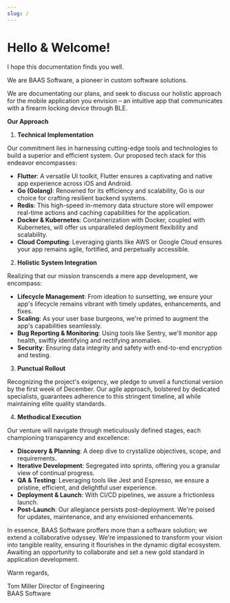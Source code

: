 ```yaml
---
slug: /
---
```


# Hello & Welcome!

I hope this documentation finds you well.

We are BAAS Software, a pioneer in custom software solutions.

We are documentating our plans, and seek to discuss our holistic approach for the mobile application you envision – an intuitive app that communicates with a firearm locking device through BLE.

**Our Approach**

1. **Technical Implementation**

Our commitment lies in harnessing cutting-edge tools and technologies to build a superior and efficient system. Our proposed tech stack for this endeavor encompasses:

- **Flutter**: A versatile UI toolkit, Flutter ensures a captivating and native app experience across iOS and Android.
- **Go (Golang)**: Renowned for its efficiency and scalability, Go is our choice for crafting resilient backend systems.
- **Redis**: This high-speed in-memory data structure store will empower real-time actions and caching capabilities for the application.
- **Docker & Kubernetes**: Containerization with Docker, coupled with Kubernetes, will offer us unparalleled deployment flexibility and scalability.
- **Cloud Computing**: Leveraging giants like AWS or Google Cloud ensures your app remains agile, fortified, and perpetually accessible.

2. **Holistic System Integration**

Realizing that our mission transcends a mere app development, we encompass:

- **Lifecycle Management**: From ideation to sunsetting, we ensure your app's lifecycle remains vibrant with timely updates, enhancements, and fixes.
- **Scaling**: As your user base burgeons, we're primed to augment the app's capabilities seamlessly.
- **Bug Reporting & Monitoring**: Using tools like Sentry, we'll monitor app health, swiftly identifying and rectifying anomalies.
- **Security**: Ensuring data integrity and safety with end-to-end encryption and testing.

3. **Punctual Rollout**

Recognizing the project's exigency, we pledge to unveil a functional version by the first week of December. Our agile approach, bolstered by dedicated specialists, guarantees adherence to this stringent timeline, all while maintaining elite quality standards.

4. **Methodical Execution**

Our venture will navigate through meticulously defined stages, each championing transparency and excellence:

- **Discovery & Planning**: A deep dive to crystallize objectives, scope, and requirements.
- **Iterative Development**: Segregated into sprints, offering you a granular view of continual progress.
- **QA & Testing**: Leveraging tools like Jest and Espresso, we ensure a pristine, efficient, and delightful user experience.
- **Deployment & Launch**: With CI/CD pipelines, we assure a frictionless launch.
- **Post-Launch**: Our allegiance persists post-deployment. We're poised for updates, maintenance, and any envisioned enhancements.

In essence, BAAS Software proffers more than a software solution; we extend a collaborative odyssey. We're impassioned to transform your vision into tangible reality, ensuring it flourishes in the dynamic digital ecosystem. Awaiting an opportunity to collaborate and set a new gold standard in application development.

Warm regards,

Tom Miller
Director of Engineering  
BAAS Software
